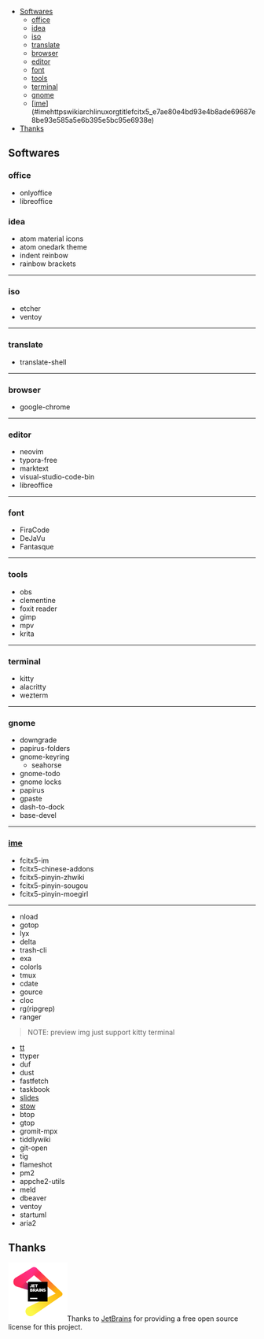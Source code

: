 <!-- vim-markdown-toc GitLab -->

* [Softwares](#softwares)
  * [office](#office)
  * [idea](#idea)
  * [iso](#iso)
  * [translate](#translate)
  * [browser](#browser)
  * [editor](#editor)
  * [font](#font)
  * [tools](#tools)
  * [terminal](#terminal)
  * [gnome](#gnome)
  * [[ime](https://wiki.archlinux.org/title/Fcitx5_(%E7%AE%80%E4%BD%93%E4%B8%AD%E6%96%87)#%E8%BE%93%E5%85%A5%E6%B3%95%E5%BC%95%E6%93%8E)](#imehttpswikiarchlinuxorgtitlefcitx5_e7ae80e4bd93e4b8ade69687e8be93e585a5e6b395e5bc95e6938e)
* [Thanks](#thanks)

<!-- vim-markdown-toc -->
<!--[[toc]]-->
## Softwares

### office
* onlyoffice
* libreoffice

### idea
* atom material icons
* atom onedark theme
* indent reinbow
* rainbow brackets

---
### iso
* etcher
* ventoy

---
### translate
* translate-shell

---
### browser
* google-chrome

---
### editor
* neovim
* typora-free
* marktext
* visual-studio-code-bin
* libreoffice

---
### font
* FiraCode
* DeJaVu
* Fantasque

---
### tools
* obs
* clementine
* foxit reader
* gimp
* mpv
* krita

---
### terminal
* kitty
* alacritty
* wezterm

---
### gnome
* downgrade
* papirus-folders
* gnome-keyring
  * seahorse
* gnome-todo
* gnome locks
* papirus
* gpaste
* dash-to-dock
* base-devel

---
### [ime](https://wiki.archlinux.org/title/Fcitx5_(%E7%AE%80%E4%BD%93%E4%B8%AD%E6%96%87)#%E8%BE%93%E5%85%A5%E6%B3%95%E5%BC%95%E6%93%8E)
* fcitx5-im
* fcitx5-chinese-addons
* fcitx5-pinyin-zhwiki
* fcitx5-pinyin-sougou
* fcitx5-pinyin-moegirl


---

* nload
* gotop
* lyx
* delta
* trash-cli
* exa
* colorls
* tmux
* cdate
* gource
* cloc
* rg(ripgrep)
* ranger
> NOTE: preview img just support kitty terminal
* [tt](https://github.com/lemnos/tt)
* ttyper
* duf
* dust
* fastfetch
* taskbook
* [slides](https://github.com/maaslalani/slides)
* [stow](https://www.gnu.org/software/stow/)
* btop
* gtop
* gromit-mpx
* tiddlywiki
* git-open
* tig
* flameshot
* pm2
* appche2-utils
* meld
* dbeaver
* ventoy
* startuml
* aria2


## Thanks
<a href="https://jb.gg/OpenSource"><img src=".screenshots/jb_beam.svg" alt="JetBrains Logo" width="120px"/></a>Thanks to [JetBrains](https://jb.gg/OpenSource)  for providing a free open source license for this project.
